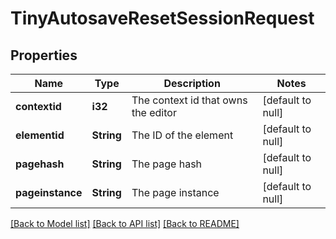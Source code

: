 # TinyAutosaveResetSessionRequest

## Properties

Name | Type | Description | Notes
------------ | ------------- | ------------- | -------------
**contextid** | **i32** | The context id that owns the editor | [default to null]
**elementid** | **String** | The ID of the element | [default to null]
**pagehash** | **String** | The page hash | [default to null]
**pageinstance** | **String** | The page instance | [default to null]

[[Back to Model list]](../README.md#documentation-for-models) [[Back to API list]](../README.md#documentation-for-api-endpoints) [[Back to README]](../README.md)


